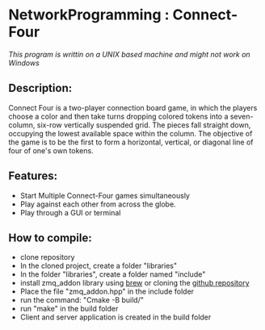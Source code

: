 # NetworkProgramming : Connect-Four

*This program is writtin on a UNIX based machine and might not work on Windows*

## Description:

Connect Four is a two-player connection board game, in which the players choose a color and then take turns dropping colored tokens into a seven-column, six-row vertically suspended grid. The pieces fall straight down, occupying the lowest available space within the column. The objective of the game is to be the first to form a horizontal, vertical, or diagonal line of four of one's own tokens.

## Features:

- Start Multiple Connect-Four games simultaneously
- Play against each other from across the globe.
- Play through a GUI or terminal

## How to compile:
- clone repository
- In the cloned project, create a folder "libraries"
- In the folder "libraries", create a folder named "include"
- install zmq_addon library using [brew](https://formulae.brew.sh/formula/cppzmq) or cloning the [github repository](https://github.com/zeromq/cppzmq/releases/tag/v4.8.1)
- Place the file "zmq_addon.hpp" in the include folder
- run the command: "Cmake -B build/"
- run "make" in the build folder
- Client and server application is created in the build folder
